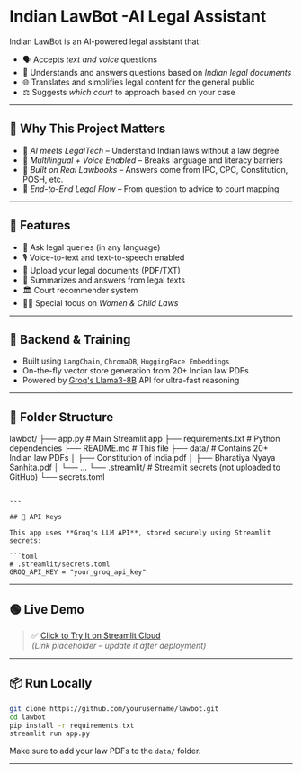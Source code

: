 # Indian LawBot -AI Legal Assistant

Indian LawBot is an AI-powered legal assistant that:
- 🗣 Accepts *text and voice* questions
- 📘 Understands and answers questions based on *Indian legal documents*
- 🌐 Translates and simplifies legal content for the general public
- ⚖ Suggests *which court* to approach based on your case

---
## 🚀 Why This Project Matters

- 🧠 *AI meets LegalTech* – Understand Indian laws without a law degree  
- 💬 *Multilingual + Voice Enabled* – Breaks language and literacy barriers  
- 🧾 *Built on Real Lawbooks* – Answers come from IPC, CPC, Constitution, POSH, etc.  
- 💼 *End-to-End Legal Flow* – From question to advice to court mapping

---
## 🚀 Features
- 💬 Ask legal queries (in any language)
- 🎙 Voice-to-text and text-to-speech enabled
- 📄 Upload your legal documents (PDF/TXT)
- 🧠 Summarizes and answers from legal texts
- 🏛 Court recommender system
- 👩‍⚖ Special focus on *Women & Child Laws*

---
## 🧠 Backend & Training

- Built using `LangChain`, `ChromaDB`, `HuggingFace Embeddings`
- On-the-fly vector store generation from 20+ Indian law PDFs
- Powered by [Groq's Llama3-8B](https://console.groq.com/) API for ultra-fast reasoning

---

## 📁 Folder Structure


lawbot/
├── app.py                    # Main Streamlit app
├── requirements.txt          # Python dependencies
├── README.md                 # This file
├── data/                     # Contains 20+ Indian law PDFs
│   ├── Constitution of India.pdf
│   ├── Bharatiya Nyaya Sanhita.pdf
│   └── ...
└── .streamlit/               # Streamlit secrets (not uploaded to GitHub)
    └── secrets.toml
```

---

## 🔐 API Keys

This app uses **Groq's LLM API**, stored securely using Streamlit secrets:

```toml
# .streamlit/secrets.toml
GROQ_API_KEY = "your_groq_api_key"
```

---

## 🟢 Live Demo

> ✅ [Click to Try It on Streamlit Cloud](https://lawbot-india.streamlit.app)  
*(Link placeholder – update it after deployment)*

---

## 📦 Run Locally

```bash
git clone https://github.com/yourusername/lawbot.git
cd lawbot
pip install -r requirements.txt
streamlit run app.py
```

Make sure to add your law PDFs to the `data/` folder.

---
